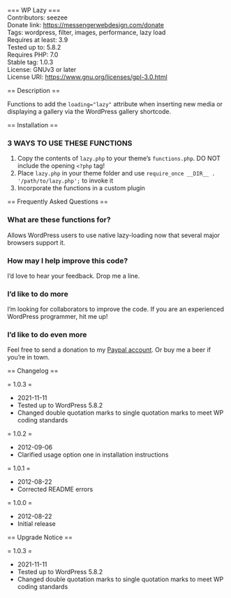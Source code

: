 === WP Lazy ===  
Contributors: seezee  
Donate link: https://messengerwebdesign.com/donate  
Tags: wordpress, filter, images, performance, lazy load  
Requires at least: 3.9  
Tested up to: 5.8.2  
Requires PHP: 7.0  
Stable tag: 1.0.3  
License: GNUv3 or later  
License URI: https://www.gnu.org/licenses/gpl-3.0.html

== Description ==

Functions to add the `loading="lazy"` attribute when inserting new media or displaying a gallery via the WordPress gallery shortcode.

== Installation ==

### 3 WAYS TO USE THESE FUNCTIONS
1. Copy the contents of  `lazy.php` to your theme’s `functions.php`. DO NOT include the opening `<?php` tag!
2. Place `lazy.php` in your theme folder and use `require_once __DIR__ . '/path/to/lazy.php';` to invoke it
3. Incorporate the functions in a custom plugin

== Frequently Asked Questions ==

### What are these functions for?

Allows WordPress users to use native lazy-loading now that several major browsers support it.

### How may I help improve this code?

I’d love to hear your feedback. Drop me a line.

### I’d like to do more

I’m looking for collaborators to improve the code. If you are an experienced WordPress programmer, hit me up!

### I’d like to do even more

Feel free to send a donation to my [Paypal account](https://paypal.me/messengerwebdesign?locale.x=en_US). Or buy me a beer if you’re in town.

== Changelog ==

= 1.0.3 =
* 2021-11-11
* Tested up to WordPress 5.8.2
* Changed double quotation marks to single quotation marks to meet WP coding standards

= 1.0.2 =
* 2012-09-06
* Clarified usage option one in installation instructions

= 1.0.1 =
* 2012-08-22
* Corrected README errors

= 1.0.0 =
* 2012-08-22
* Initial release

== Upgrade Notice ==

= 1.0.3 =
* 2021-11-11
* Tested up to WordPress 5.8.2
* Changed double quotation marks to single quotation marks to meet WP coding standards

[//]: # (REMEMBER to update the Stable tag!)
